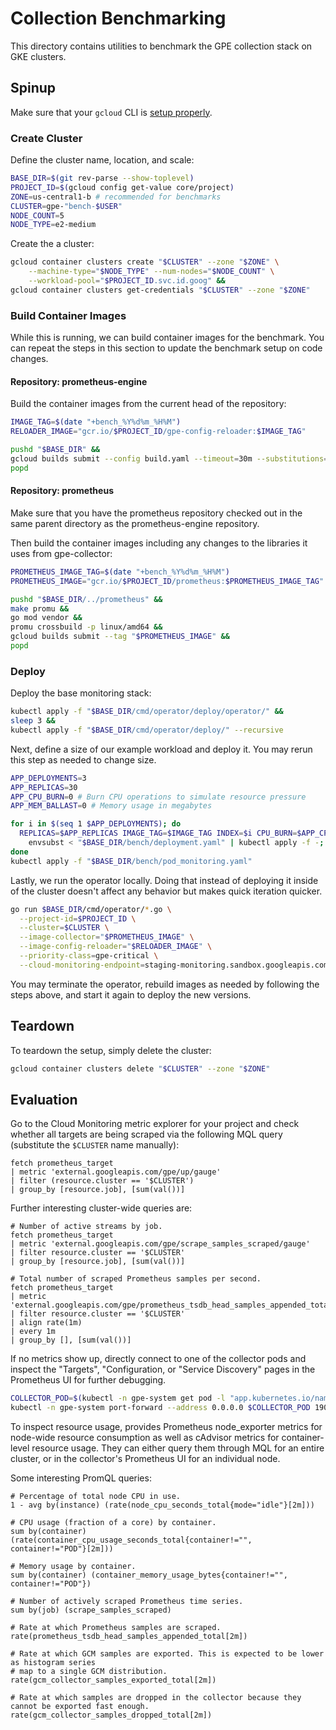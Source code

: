 # Collection Benchmarking

This directory contains utilities to benchmark the GPE collection stack on
GKE clusters.

## Spinup

Make sure that your `gcloud` CLI is [setup properly](https://cloud.google.com/sdk/docs/quickstart).

### Create Cluster

Define the cluster name, location, and scale:

```bash
BASE_DIR=$(git rev-parse --show-toplevel)
PROJECT_ID=$(gcloud config get-value core/project)
ZONE=us-central1-b # recommended for benchmarks
CLUSTER=gpe-"bench-$USER"
NODE_COUNT=5
NODE_TYPE=e2-medium
```

Create the a cluster:

```bash
gcloud container clusters create "$CLUSTER" --zone "$ZONE" \
    --machine-type="$NODE_TYPE" --num-nodes="$NODE_COUNT" \
    --workload-pool="$PROJECT_ID.svc.id.goog" &&
gcloud container clusters get-credentials "$CLUSTER" --zone "$ZONE"
```

### Build Container Images

While this is running, we can build container images for the benchmark. You can repeat
the steps in this section to update the benchmark setup on code changes.

#### Repository: prometheus-engine

Build the container images from the current head of the repository:

```bash
IMAGE_TAG=$(date "+bench_%Y%d%m_%H%M")
RELOADER_IMAGE="gcr.io/$PROJECT_ID/gpe-config-reloader:$IMAGE_TAG"

pushd "$BASE_DIR" &&
gcloud builds submit --config build.yaml --timeout=30m --substitutions=TAG_NAME="$IMAGE_TAG" &&
popd
```

#### Repository: prometheus

Make sure that you have the prometheus repository checked out in the same parent
directory as the prometheus-engine repository.

Then build the container images including any changes to the libraries it uses from gpe-collector:

```bash
PROMETHEUS_IMAGE_TAG=$(date "+bench_%Y%d%m_%H%M")
PROMETHEUS_IMAGE="gcr.io/$PROJECT_ID/prometheus:$PROMETHEUS_IMAGE_TAG"

pushd "$BASE_DIR/../prometheus" &&
make promu &&
go mod vendor &&
promu crossbuild -p linux/amd64 &&
gcloud builds submit --tag "$PROMETHEUS_IMAGE" &&
popd
```

### Deploy

Deploy the base monitoring stack:

```bash
kubectl apply -f "$BASE_DIR/cmd/operator/deploy/operator/" &&
sleep 3 &&
kubectl apply -f "$BASE_DIR/cmd/operator/deploy/" --recursive
```

Next, define a size of our example workload and deploy it. You may rerun this step
as needed to change size.

```bash
APP_DEPLOYMENTS=3
APP_REPLICAS=30
APP_CPU_BURN=0 # Burn CPU operations to simulate resource pressure
APP_MEM_BALLAST=0 # Memory usage in megabytes

for i in $(seq 1 $APP_DEPLOYMENTS); do 
  REPLICAS=$APP_REPLICAS IMAGE_TAG=$IMAGE_TAG INDEX=$i CPU_BURN=$APP_CPU_BURN MEM_BALLAST=$APP_MEM_BALLAST PROJECT_ID=$PROJECT_ID \
    envsubst < "$BASE_DIR/bench/deployment.yaml" | kubectl apply -f -;
done
kubectl apply -f "$BASE_DIR/bench/pod_monitoring.yaml" 
```

Lastly, we run the operator locally. Doing that instead of deploying it inside of the cluster
doesn't affect any behavior but makes quick iteration quicker.

```bash
go run $BASE_DIR/cmd/operator/*.go \
  --project-id=$PROJECT_ID \
  --cluster=$CLUSTER \
  --image-collector="$PROMETHEUS_IMAGE" \
  --image-config-reloader="$RELOADER_IMAGE" \
  --priority-class=gpe-critical \
  --cloud-monitoring-endpoint=staging-monitoring.sandbox.googleapis.com:443
```

You may terminate the operator, rebuild images as needed by following the steps above, and
start it again to deploy the new versions.


## Teardown

To teardown the setup, simply delete the cluster:

```bash
gcloud container clusters delete "$CLUSTER" --zone "$ZONE"
```

## Evaluation

Go to the Cloud Monitoring metric explorer for your project and check whether all targets are
being scraped via the following MQL query (substitute the `$CLUSTER` name manually):

```
fetch prometheus_target
| metric 'external.googleapis.com/gpe/up/gauge'
| filter (resource.cluster == '$CLUSTER')
| group_by [resource.job], [sum(val())]
```

Further interesting cluster-wide queries are:

```
# Number of active streams by job.
fetch prometheus_target
| metric 'external.googleapis.com/gpe/scrape_samples_scraped/gauge'
| filter resource.cluster == '$CLUSTER'
| group_by [resource.job], [sum(val())]

# Total number of scraped Prometheus samples per second.
fetch prometheus_target
| metric 'external.googleapis.com/gpe/prometheus_tsdb_head_samples_appended_total/counter'
| filter resource.cluster == '$CLUSTER'
| align rate(1m)
| every 1m
| group_by [], [sum(val())]
```

If no metrics show up, directly connect to one of the collector pods and inspect the "Targets",
"Configuration, or "Service Discovery" pages in the Prometheus UI for further debugging.

```bash
COLLECTOR_POD=$(kubectl -n gpe-system get pod -l "app.kubernetes.io/name=collector" -o name | head -n 1)
kubectl -n gpe-system port-forward --address 0.0.0.0 $COLLECTOR_POD 19090
```

To inspect resource usage, provides Prometheus node_exporter metrics for node-wide resource consumption
as well as cAdvisor metrics for container-level resource usage. They can either query them through MQL
for an entire cluster, or in the collector's Prometheus UI for an individual node.

Some interesting PromQL queries:

```
# Percentage of total node CPU in use.
1 - avg by(instance) (rate(node_cpu_seconds_total{mode="idle"}[2m]))

# CPU usage (fraction of a core) by container.
sum by(container) (rate(container_cpu_usage_seconds_total{container!="", container!="POD"}[2m]))

# Memory usage by container.
sum by(container) (container_memory_usage_bytes{container!="", container!="POD"})

# Number of actively scraped Prometheus time series.
sum by(job) (scrape_samples_scraped)

# Rate at which Prometheus samples are scraped.
rate(prometheus_tsdb_head_samples_appended_total[2m])

# Rate at which GCM samples are exported. This is expected to be lower as histogram series
# map to a single GCM distribution.
rate(gcm_collector_samples_exported_total[2m])

# Rate at which samples are dropped in the collector because they cannot be exported fast enough.
rate(gcm_collector_samples_dropped_total[2m])
```
